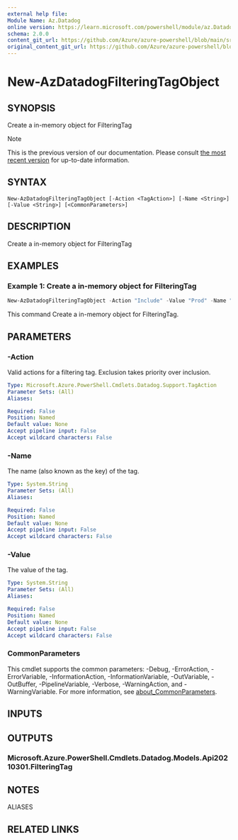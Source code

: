 ```yaml
---
external help file: 
Module Name: Az.Datadog
online version: https://learn.microsoft.com/powershell/module/az.Datadog/new-AzDatadogFilteringTagObject
schema: 2.0.0
content_git_url: https://github.com/Azure/azure-powershell/blob/main/src/Datadog/help/New-AzDatadogFilteringTagObject.md
original_content_git_url: https://github.com/Azure/azure-powershell/blob/main/src/Datadog/help/New-AzDatadogFilteringTagObject.md
---
```


# New-AzDatadogFilteringTagObject

## SYNOPSIS
Create a in-memory object for FilteringTag

> [!NOTE]
>This is the previous version of our documentation. Please consult [the most recent version](/powershell/module/az.datadog/new-azdatadogfilteringtagobject) for up-to-date information.

## SYNTAX

```
New-AzDatadogFilteringTagObject [-Action <TagAction>] [-Name <String>] [-Value <String>] [<CommonParameters>]
```

## DESCRIPTION
Create a in-memory object for FilteringTag

## EXAMPLES

### Example 1: Create a in-memory object for FilteringTag
```powershell
New-AzDatadogFilteringTagObject -Action "Include" -Value "Prod" -Name "Environment"
```

This command Create a in-memory object for FilteringTag.

## PARAMETERS

### -Action
Valid actions for a filtering tag.
Exclusion takes priority over inclusion.

```yaml
Type: Microsoft.Azure.PowerShell.Cmdlets.Datadog.Support.TagAction
Parameter Sets: (All)
Aliases:

Required: False
Position: Named
Default value: None
Accept pipeline input: False
Accept wildcard characters: False
```

### -Name
The name (also known as the key) of the tag.

```yaml
Type: System.String
Parameter Sets: (All)
Aliases:

Required: False
Position: Named
Default value: None
Accept pipeline input: False
Accept wildcard characters: False
```

### -Value
The value of the tag.

```yaml
Type: System.String
Parameter Sets: (All)
Aliases:

Required: False
Position: Named
Default value: None
Accept pipeline input: False
Accept wildcard characters: False
```

### CommonParameters
This cmdlet supports the common parameters: -Debug, -ErrorAction, -ErrorVariable, -InformationAction, -InformationVariable, -OutVariable, -OutBuffer, -PipelineVariable, -Verbose, -WarningAction, and -WarningVariable. For more information, see [about_CommonParameters](http://go.microsoft.com/fwlink/?LinkID=113216).

## INPUTS

## OUTPUTS

### Microsoft.Azure.PowerShell.Cmdlets.Datadog.Models.Api20210301.FilteringTag

## NOTES

ALIASES

## RELATED LINKS


